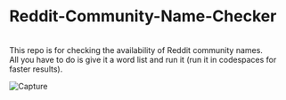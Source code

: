 # Reddit-Community-Name-Checker
<br>
This repo is for checking the availability of Reddit community names. <br>
All you have to do is give it a word list and run it (run it in codespaces for faster results).

![Capture](https://github.com/ktauchathuranga/Reddit-Community-Name-Checker/assets/79928743/a5eb0259-9a33-4583-8155-2d482ca21767)

